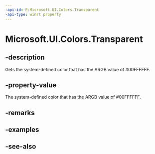 ```yaml
---
-api-id: P:Microsoft.UI.Colors.Transparent
-api-type: winrt property
---
```


<!-- Property syntax
public Windows.UI.Color Transparent { get; }
-->

# Microsoft.UI.Colors.Transparent

## -description

Gets the system-defined color that has the ARGB value of #00FFFFFF.

## -property-value

The system-defined color that has the ARGB value of #00FFFFFF.

## -remarks

## -examples

## -see-also
